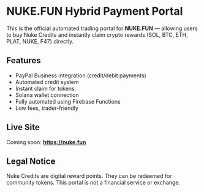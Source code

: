 # NUKE.FUN Hybrid Payment Portal

This is the official automated trading portal for **NUKE.FUN** — allowing users to buy Nuke Credits and instantly claim crypto rewards (SOL, BTC, ETH, PLAT, NUKE, F47) directly.

## Features
- PayPal Business integration (credit/debit payments)
- Automated credit system
- Instant claim for tokens
- Solana wallet connection
- Fully automated using Firebase Functions
- Low fees, trader-friendly

## Live Site
Coming soon: **https://nuke.fun**

## Legal Notice
Nuke Credits are digital reward points. They can be redeemed for community tokens. This portal is not a financial service or exchange.
